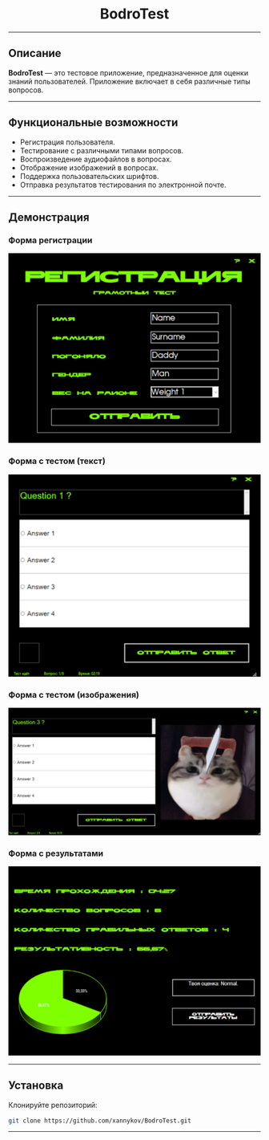 <div align="center">
  <h1>BodroTest</h1>
</div>

___

## Описание
**BodroTest** — это тестовое приложение, предназначенное для оценки знаний пользователей. Приложение включает в себя различные типы вопросов.
___
## Функциональные возможности
* Регистрация пользователя.
* Тестирование с различными типами вопросов.
* Воспроизведение аудиофайлов в вопросах.
* Отображение изображений в вопросах.
* Поддержка пользовательских шрифтов.
* Отправка результатов тестирования по электронной почте.
___
## Демонстрация

### Форма регистрации
<img src="https://github.com/xannykov/BodroTest/blob/main/src/Screenshot_1.png"/>

### Форма с тестом (текст)
<img src="https://github.com/xannykov/BodroTest/blob/main/src/Screenshot_2.png"/>

### Форма с тестом (изображения)
<img src="https://github.com/xannykov/BodroTest/blob/main/src/Screenshot_3.png"/>

### Форма с результатами
<img src="https://github.com/xannykov/BodroTest/blob/main/src/Screenshot_4.png"/>

___
## Установка

Клонируйте репозиторий:

  ```sh
  git clone https://github.com/xannykov/BodroTest.git
  ```
___
